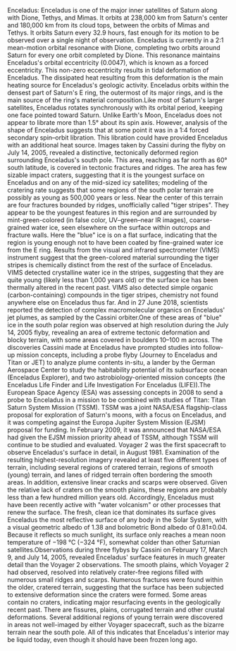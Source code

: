 Enceladus: Enceladus is one of the major inner satellites of Saturn along with Dione, Tethys, and Mimas. It orbits at 238,000 km from Saturn's center and 180,000 km from its cloud tops, between the orbits of Mimas and Tethys. It orbits Saturn every 32.9 hours, fast enough for its motion to be observed over a single night of observation. Enceladus is currently in a 2:1 mean-motion orbital resonance with Dione, completing two orbits around Saturn for every one orbit completed by Dione. This resonance maintains Enceladus's orbital eccentricity (0.0047), which is known as a forced eccentricity. This non-zero eccentricity results in tidal deformation of Enceladus. The dissipated heat resulting from this deformation is the main heating source for Enceladus's geologic activity. Enceladus orbits within the densest part of Saturn's E ring, the outermost of its major rings, and is the main source of the ring's material composition.Like most of Saturn's larger satellites, Enceladus rotates synchronously with its orbital period, keeping one face pointed toward Saturn. Unlike Earth's Moon, Enceladus does not appear to librate more than 1.5° about its spin axis. However, analysis of the shape of Enceladus suggests that at some point it was in a 1:4 forced secondary spin–orbit libration. This libration could have provided Enceladus with an additional heat source. Images taken by Cassini during the flyby on July 14, 2005, revealed a distinctive, tectonically deformed region surrounding Enceladus's south pole. This area, reaching as far north as 60° south latitude, is covered in tectonic fractures and ridges. The area has few sizable impact craters, suggesting that it is the youngest surface on Enceladus and on any of the mid-sized icy satellites; modeling of the cratering rate suggests that some regions of the south polar terrain are possibly as young as 500,000 years or less. Near the center of this terrain are four fractures bounded by ridges, unofficially called "tiger stripes". They appear to be the youngest features in this region and are surrounded by mint-green-colored (in false color, UV–green–near IR images), coarse-grained water ice, seen elsewhere on the surface within outcrops and fracture walls. Here the "blue" ice is on a flat surface, indicating that the region is young enough not to have been coated by fine-grained water ice from the E ring. Results from the visual and infrared spectrometer (VIMS) instrument suggest that the green-colored material surrounding the tiger stripes is chemically distinct from the rest of the surface of Enceladus. VIMS detected crystalline water ice in the stripes, suggesting that they are quite young (likely less than 1,000 years old) or the surface ice has been thermally altered in the recent past. VIMS also detected simple organic (carbon-containing) compounds in the tiger stripes, chemistry not found anywhere else on Enceladus thus far. And in 27 June 2018, scientists reported the detection of complex macromolecular organics on Enceladus' jet plumes, as sampled by the Cassini orbiter.One of these areas of "blue" ice in the south polar region was observed at high resolution during the July 14, 2005 flyby, revealing an area of extreme tectonic deformation and blocky terrain, with some areas covered in boulders 10–100 m across. The discoveries Cassini made at Enceladus have prompted studies into follow-up mission concepts, including a probe flyby (Journey to Enceladus and Titan or JET) to analyze plume contents in-situ, a lander by the German Aerospace Center to study the habitability potential of its subsurface ocean (Enceladus Explorer), and two astrobiology-oriented mission concepts (the Enceladus Life Finder and Life Investigation For Enceladus (LIFE)).The European Space Agency (ESA) was assessing concepts in 2008 to send a probe to Enceladus in a mission to be combined with studies of Titan: Titan Saturn System Mission (TSSM). TSSM was a joint NASA/ESA flagship-class proposal for exploration of Saturn's moons, with a focus on Enceladus, and it was competing against the Europa Jupiter System Mission (EJSM) proposal for funding. In February 2009, it was announced that NASA/ESA had given the EJSM mission priority ahead of TSSM, although TSSM will continue to be studied and evaluated. Voyager 2 was the first spacecraft to observe Enceladus's surface in detail, in August 1981. Examination of the resulting highest-resolution imagery revealed at least five different types of terrain, including several regions of cratered terrain, regions of smooth (young) terrain, and lanes of ridged terrain often bordering the smooth areas. In addition, extensive linear cracks and scarps were observed. Given the relative lack of craters on the smooth plains, these regions are probably less than a few hundred million years old. Accordingly, Enceladus must have been recently active with "water volcanism" or other processes that renew the surface. The fresh, clean ice that dominates its surface gives Enceladus the most reflective surface of any body in the Solar System, with a visual geometric albedo of 1.38 and bolometric Bond albedo of 0.81±0.04. Because it reflects so much sunlight, its surface only reaches a mean noon temperature of −198 °C (−324 °F), somewhat colder than other Saturnian satellites.Observations during three flybys by Cassini on February 17, March 9, and July 14, 2005, revealed Enceladus' surface features in much greater detail than the Voyager 2 observations. The smooth plains, which Voyager 2 had observed, resolved into relatively crater-free regions filled with numerous small ridges and scarps. Numerous fractures were found within the older, cratered terrain, suggesting that the surface has been subjected to extensive deformation since the craters were formed. Some areas contain no craters, indicating major resurfacing events in the geologically recent past. There are fissures, plains, corrugated terrain and other crustal deformations. Several additional regions of young terrain were discovered in areas not well-imaged by either Voyager spacecraft, such as the bizarre terrain near the south pole. All of this indicates that Enceladus's interior may be liquid today, even though it should have been frozen long ago.
